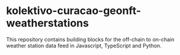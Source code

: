 # kolektivo-curacao-geonft-weatherstations
This repository contains building blocks for the off-chain to on-chain weather station data feed in Javascript, TypeScript and Python.
